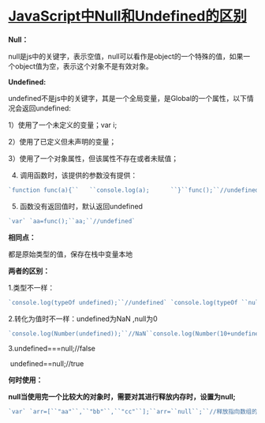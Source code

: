 # [JavaScript中Null和Undefined的区别](https://www.cnblogs.com/zhaoxinmei-123/p/9046962.html)



**Null：**

null是js中的关键字，表示空值，null可以看作是object的一个特殊的值，如果一个object值为空，表示这个对象不是有效对象。

**Undefined:**

undefined不是js中的关键字，其是一个全局变量，是Global的一个属性，以下情况会返回undefined:

1）使用了一个未定义的变量；var i;

2）使用了已定义但未声明的变量；

3）使用了一个对象属性，但该属性不存在或者未赋值；

4) 调用函数时，该提供的参数没有提供：

```js
`function func(a){``   ``console.log(a);      ``}``func();``//undefined`
```

 5) 函数没有返回值时，默认返回undefined

```js
`var` `aa=func();``aa;``//undefined`
```

**相同点：**

都是原始类型的值，保存在栈中变量本地

**两者的区别：**

1.类型不一样：

```js
`console.log(typeOf undefined);``//undefined` `console.log(typeOf ``null``);``//object`
```

 

2.转化为值时不一样：undefined为NaN ,null为0

```js
`console.log(Number(undefined));``//NaN``console.log(Number(10+undefined));``//NaN` `console.log(Number(``null``));``//0``console.log(Number(10+``null``));``//10`
```

 3.undefined===null;//false

​    undefined==null;//true

**何时使用：**

**null当使用完一个比较大的对象时，需要对其进行释放内存时，设置为null;**

```js
`var` `arr=[``"aa"``,``"bb"``,``"cc"``];``arr=``null``;``//释放指向数组的引用`
```
